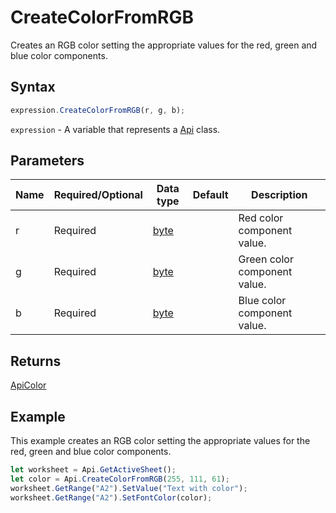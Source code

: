 # CreateColorFromRGB

Creates an RGB color setting the appropriate values for the red, green and blue color components.

## Syntax

```javascript
expression.CreateColorFromRGB(r, g, b);
```

`expression` - A variable that represents a [Api](../Api.md) class.

## Parameters

| **Name** | **Required/Optional** | **Data type** | **Default** | **Description** |
| ------------- | ------------- | ------------- | ------------- | ------------- |
| r | Required | [byte](../../Enumeration/byte.md) |  | Red color component value. |
| g | Required | [byte](../../Enumeration/byte.md) |  | Green color component value. |
| b | Required | [byte](../../Enumeration/byte.md) |  | Blue color component value. |

## Returns

[ApiColor](../../ApiColor/ApiColor.md)

## Example

This example creates an RGB color setting the appropriate values for the red, green and blue color components.

```javascript editor-
let worksheet = Api.GetActiveSheet();
let color = Api.CreateColorFromRGB(255, 111, 61);
worksheet.GetRange("A2").SetValue("Text with color");
worksheet.GetRange("A2").SetFontColor(color);
```
